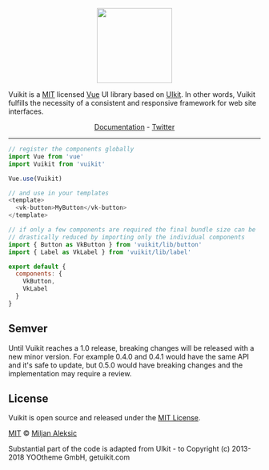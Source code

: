 <p align="center">
  <a href="https://vuikit.github.io/vuikit">
    <img width="150" src="https://cdn.rawgit.com/vuikit/vuikit/master/static/logo-vuikit.svg">
  </a>
</p>

Vuikit is a [MIT](https://github.com/vuikit/vuikit/blob/develop/LICENSE) licensed [Vue](https://vuejs.org/) UI library based on [UIkit](https://getuikit.com/). In other words, Vuikit fulfills the necessity of a consistent and responsive framework for web site interfaces.

<p align="center">
  <a href="http://vuikit.js.org">Documentation</a> -
  <a href="https://twitter.com/vuikit">Twitter</a>
</p>

---

```js
// register the components globally
import Vue from 'vue'
import Vuikit from 'vuikit'

Vue.use(Vuikit)

// and use in your templates
<template>
  <vk-button>MyButton</vk-button>
</template>
```

```js
// if only a few components are required the final bundle size can be
// drastically reduced by importing only the individual components
import { Button as VkButton } from 'vuikit/lib/button'
import { Label as VkLabel } from 'vuikit/lib/label'

export default {
  components: {
    VkButton,
    VkLabel
  }
}
```

## Semver

Until Vuikit reaches a 1.0 release, breaking changes will be released with a new minor version. For example 0.4.0 and 0.4.1 would have the same API and it's safe to update, but 0.5.0 would have breaking changes and the implementation may require a review.

## License

Vuikit is open source and released under the [MIT License](LICENSE).

[MIT](LICENSE) &copy; [Miljan Aleksic](https://twitter.com/AleksicMiljan)

Substantial part of the code is adapted from UIkit - to Copyright (c) 2013-2018 YOOtheme GmbH, getuikit.com
